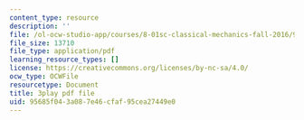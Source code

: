 ```yaml
---
content_type: resource
description: ''
file: /ol-ocw-studio-app/courses/8-01sc-classical-mechanics-fall-2016/95685f043a087e46cfaf95cea27449e0_n1cXiw3s72k.pdf
file_size: 13710
file_type: application/pdf
learning_resource_types: []
license: https://creativecommons.org/licenses/by-nc-sa/4.0/
ocw_type: OCWFile
resourcetype: Document
title: 3play pdf file
uid: 95685f04-3a08-7e46-cfaf-95cea27449e0
---
```

